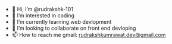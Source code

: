 - 👋 Hi, I’m @rudrakshk-101
- 👀 I’m interested in coding
- 🌱 I’m currently learning web devlopment
- 💞️ I’m looking to collaborate on front end devloping
- 📫 How to reach me gmail: rudrakshkumrawat.dev@gmail.com
